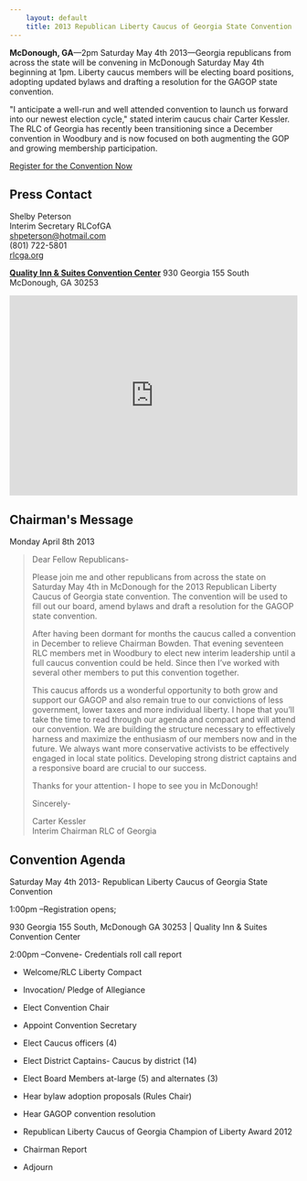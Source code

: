 ```yaml
---
    layout: default
    title: 2013 Republican Liberty Caucus of Georgia State Convention
---
```


<div class="row">
<div class="span6" markdown="1">

**McDonough, GA**—2pm Saturday May 4th 2013—Georgia republicans from across the state will be
convening in McDonough Saturday May 4th beginning at 1pm.  Liberty caucus members will be electing board positions,
adopting updated bylaws and drafting a resolution for the GAGOP state convention.

"I anticipate a well-run and well attended convention to launch us forward into our newest election cycle," stated
interim caucus chair Carter Kessler.  The RLC of Georgia has recently been transitioning since a December convention in
Woodbury and is now focused on both augmenting the GOP and growing membership participation.

<a href="https://www.xorbia.com/e/rlc/republican-liberty-caucus-georgia-state-convention">Register for the Convention Now</a>

Press Contact
-------------

Shelby Peterson  
Interim Secretary RLCofGA  
[shpeterson@hotmail.com](mailto:shpeterson@hotmail.com)  
(801) 722-5801  
[rlcga.org](http://rlcga.org)

</div>
<div class="span6" markdown="1">

**[Quality Inn &amp; Suites Convention Center](https://maps.google.com/maps?cid=873884944616720550)** 
930 Georgia 155 South  
McDonough, GA 30253

<iframe width="100%" height="350" frameborder="0" scrolling="no" marginheight="0" marginwidth="0" src="https://maps.google.com/maps?cid=873884944616720550&amp;output=embed"> </iframe>
</div>
</div>

Chairman's Message
------------------

Monday April 8th 2013

> Dear Fellow Republicans-
>
> Please join me and other republicans from across the state on Saturday May 4th in McDonough for the 2013 Republican Liberty Caucus of Georgia state convention.  The convention will be used to fill out our board, amend bylaws and draft a resolution for the GAGOP state convention.
>
> After having been dormant for months the caucus called a convention in December to relieve Chairman Bowden.  That evening seventeen RLC members met in Woodbury to elect new interim leadership until a full caucus convention could be held.  Since then I’ve worked with several other members to put this convention together.
>
> This caucus affords us a wonderful opportunity to both grow and support our GAGOP and also remain true to our convictions of less government, lower taxes and more individual liberty.  I hope that you’ll take the time to read through our agenda and compact and will attend our convention.  We are building the structure necessary to effectively harness and maximize the enthusiasm of our members now and in the future.  We always want more conservative activists to be effectively engaged in local state politics.  Developing strong district captains and a responsive board are crucial to our success.  
>
> Thanks for your attention- I hope to see you in McDonough!
>
> Sincerely-
>
> Carter Kessler  
> Interim Chairman RLC of Georgia

Convention Agenda
-----------------

<div markdown="1">
Saturday May 4th 2013- Republican Liberty Caucus of Georgia State Convention

1:00pm –Registration opens; 

930 Georgia 155 South, McDonough GA 30253 | Quality Inn &amp; Suites Convention Center

2:00pm –Convene- Credentials roll call report 

<ul markdown="0">
<li>
<p>Welcome/RLC Liberty Compact</p>
</li>

<li>
<p>Invocation/ Pledge of Allegiance</p>
</li>

<li>
<p>Elect Convention Chair</p>
</li>

<li>
<p>Appoint Convention Secretary</p>
</li>

<li>
<p>Elect Caucus officers (4)</p>
</li>

<li>
<p>Elect District Captains- Caucus by district (14)</p>
</li>

<li>
<p>Elect Board Members at-large (5) and alternates (3)</p>
</li>

<li>
<p>Hear bylaw adoption proposals (Rules Chair)</p>
</li>

<li>
<p>Hear GAGOP convention resolution</p>
</li>

<li>
<p>Republican Liberty Caucus of Georgia Champion of Liberty Award 2012</p>
</li>

<li>
<p>Chairman Report</p>
</li>

<li>
<p>Adjourn</p>
</li>

</ul>
</div>

 [2]: https://maps.google.com/maps?cid=873884944616720550
 [3]: https://www.xorbia.com/e/rlc/republican-liberty-caucus-georgia-state-convention
